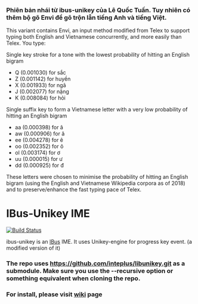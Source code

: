 ### Phiên bản nhái từ ibus-unikey của Lê Quốc Tuấn. Tuy nhiên có thêm bộ gõ Envi để gõ trộn lẫn tiếng Anh và tiếng Việt.

This variant contains Envi, an input method modified from Telex to support typing both English and Vietnamese concurrently, and more easily than Telex. You type:

Single key stroke for a tone with the lowest probability of hitting an English bigram

  * Q (0.001030) for sắc
  * Z (0.001142) for huyền
  * X (0.001933) for ngã
  * J (0.002077) for nặng
  * K (0.008084) for hỏi

Single suffix key to form a Vietnamese letter with a very low probability of hitting an English bigram

  * aa (0.000398) for â
  * aw (0.000906) for ă
  * ee (0.004278) for ê
  * oo (0.002352) for ô
  * ol (0.003174) for ơ
  * uu (0.000015) for ư
  * dd (0.000925) for đ

These letters were chosen to minimise the probability of hitting an English bigram (using the English and Vietnamese Wikipedia corpora as of 2018) and to preserve/enhance the fast typing pace of Telex.


IBus-Unikey IME
===============

[![Build Status](https://travis-ci.org/vn-input/ibus-unikey.svg?branch=master)](https://travis-ci.org/vn-input/ibus-unikey)

ibus-unikey is an [IBus](https://github.com/ibus/ibus) IME.
It uses Unikey-engine for progress key event.
(a modified version of it)

### The repo uses https://github.com/inteplus/libunikey.git as a submodule. Make sure you use the --recursive option or something equivalent when cloning the repo.

### For install, please visit [wiki](https://github.com/vn-input/ibus-unikey/wiki) page

